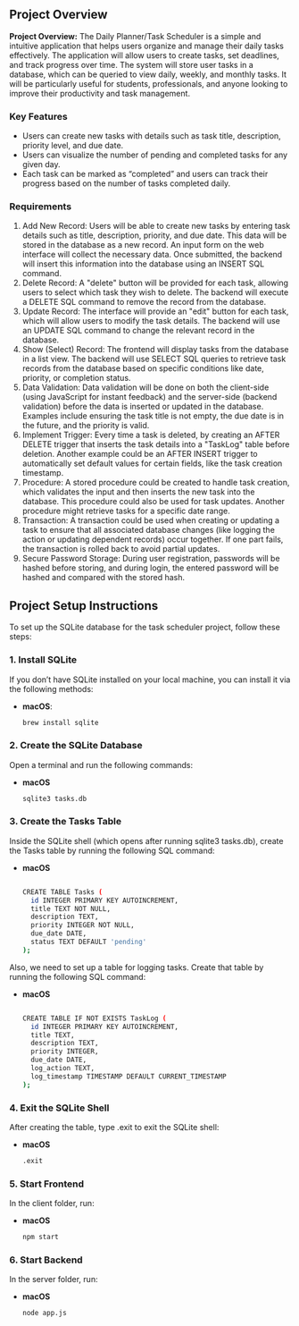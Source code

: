 ## Project Overview
**Project Overview:** The Daily Planner/Task Scheduler is a simple and intuitive application that helps users organize and manage their daily tasks effectively. The application will allow users to create tasks, set deadlines, and track progress over time. The system will store user tasks in a database, which can be queried to view daily, weekly, and monthly tasks. It will be particularly useful for students, professionals, and anyone looking to improve their productivity and task management.

### Key Features
 - Users can create new tasks with details such as task title, description, priority level, and due date.
 - Users can visualize the number of pending and completed tasks for any given day.
 - Each task can be marked as “completed” and users can track their progress based on the number of tasks completed daily.

### Requirements

1. Add New Record: Users will be able to create new tasks by entering task details such as title, description, priority, and due date. This data will be stored in the database as a new record. An input form on the web interface will collect the necessary data. Once submitted, the backend will insert this information into the database using an INSERT SQL command.
2. Delete Record: A "delete" button will be provided for each task, allowing users to select which task they wish to delete. The backend will execute a DELETE SQL command to remove the record from the database.
3. Update Record: The interface will provide an "edit" button for each task, which will allow users to modify the task details. The backend will use an UPDATE SQL command to change the relevant record in the database.
4. Show (Select) Record: The frontend will display tasks from the database in a list view. The backend will use SELECT SQL queries to retrieve task records from the database based on specific conditions like date, priority, or completion status.
5. Data Validation: Data validation will be done on both the client-side (using JavaScript for instant feedback) and the server-side (backend validation) before the data is inserted or updated in the database. Examples include ensuring the task title is not empty, the due date is in the future, and the priority is valid.
6. Implement Trigger: Every time a task is deleted, by creating an AFTER DELETE trigger that inserts the task details into a "TaskLog" table before deletion. Another example could be an AFTER INSERT trigger to automatically set default values for certain fields, like the task creation timestamp.
7. Procedure: A stored procedure could be created to handle task creation, which validates the input and then inserts the new task into the database. This procedure could also be used for task updates. Another procedure might retrieve tasks for a specific date range.
8. Transaction: A transaction could be used when creating or updating a task to ensure that all associated database changes (like logging the action or updating dependent records) occur together. If one part fails, the transaction is rolled back to avoid partial updates.
9. Secure Password Storage: During user registration, passwords will be hashed before storing, and during login, the entered password will be hashed and compared with the stored hash.

## Project Setup Instructions

To set up the SQLite database for the task scheduler project, follow these steps:

### 1. Install SQLite

If you don’t have SQLite installed on your local machine, you can install it via the following methods:

- **macOS**:
  ```bash
  brew install sqlite

### 2. Create the SQLite Database

Open a terminal and run the following commands:
- **macOS**
  ```bash
  sqlite3 tasks.db

### 3. Create the Tasks Table

Inside the SQLite shell (which opens after running sqlite3 tasks.db), create the Tasks table by running the following SQL command:

- **macOS**
  ```bash
  
  CREATE TABLE Tasks (
    id INTEGER PRIMARY KEY AUTOINCREMENT,
    title TEXT NOT NULL,
    description TEXT,
    priority INTEGER NOT NULL,
    due_date DATE,
    status TEXT DEFAULT 'pending'
  );

Also, we need to set up a table for logging tasks. Create that table by running the following SQL command:

- **macOS**
  ```bash
  
  CREATE TABLE IF NOT EXISTS TaskLog (
    id INTEGER PRIMARY KEY AUTOINCREMENT,
    title TEXT,
    description TEXT,
    priority INTEGER,
    due_date DATE,
    log_action TEXT,
    log_timestamp TIMESTAMP DEFAULT CURRENT_TIMESTAMP
  );


### 4. Exit the SQLite Shell
After creating the table, type .exit to exit the SQLite shell:

- **macOS**
  ```bash
  .exit

### 5. Start Frontend
In the client folder, run:
- **macOS**
  ```bash
  npm start

### 6. Start Backend
In the server folder, run:
- **macOS**
  ```bash
  node app.js

